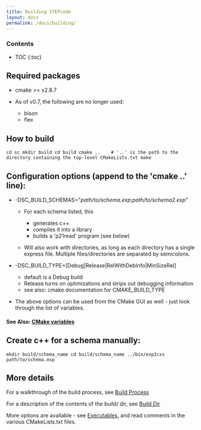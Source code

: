 ```yaml
---
title: Building STEPcode
layout: docs
permalink: /docs/building/
---
```


### Contents
* TOC
{:toc}


## Required packages

-   cmake \>= v2.8.7

-   As of v0.7, the following are no longer used:
    -   bison
    -   flex

## How to build

`cd sc
mkdir build
cd build
cmake ..    # '..' is the path to the directory containing the top-level CMakeLists.txt
make`

## Configuration options (append to the 'cmake ..' line):

-   -DSC_BUILD_SCHEMAS="*path/to/schema.exp*;*path/to/schema2.exp*"
    -   For each schema listed, this
        -   generates c++
        -   compiles it into a library
        -   builds a 'p21read' program (see below)

    -   Will also work with directories, as long as each directory has a
        single express file. Multiple files/directories are separated by
        semicolons.

-   -DSC_BUILD_TYPE=[Debug\|Release\|RelWithDebInfo\|MinSizeRel]
    -   default is a Debug build
    -   Release turns on optimizations and strips out debugging
        information
    -   see also: cmake documentation for CMAKE_BUILD_TYPE

-   The above options can be used from the CMake GUI as well - just look
    through the list of variables.

#### See Also: [CMake variables](/docs/cmake_vars/)

## Create c++ for a schema manually:

`mkdir build/schema_name
cd build/schema_name
../bin/exp2cxx path/to/schema.exp`

## More details

For a walkthrough of the build process, see [Build Process](/docs/build_process/)

For a description of the contents of the build/ dir, see [Build Dir](/docs/build_dir/)

More options are available - see [Executables](/docs/executables/), and read comments in the various CMakeLists.txt files.

